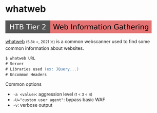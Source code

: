 # whatweb

[![web_information_gathering](../../../../_badges/htb/web_information_gathering.svg)](https://academy.hackthebox.com/course/preview/information-gathering---web-edition)

<div class="row row-cols-lg-2"><div>

[whatweb](https://github.com/urbanadventurer/WhatWeb) <small>(5.8k ⭐, 2021 ☠️)</small> is a common webscanner used to find some common information about websites.

```ps
$ whatweb URL
# Server
# Libraries used (ex: JQuery...)
# Uncommon Headers
```
</div><div>

Common options

* `-a <value>`: aggression level <small>(1 < 3 < 4)</small>
* `-U="custom user agent"`: bypass basic WAF
* `-v`: verbose output
</div></div>
